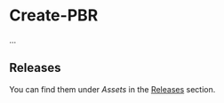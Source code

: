# Create-PBR
...

## Releases
You can find them under _Assets_ in the [Releases](https://github.com/Null-Minecraft/Create-PBR/releases) section.
